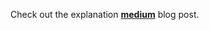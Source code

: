 Check out the explanation **[medium](https://medium.com/@mohit_gaikwad/review-u-net-convolutional-networks-for-biomedical-image-segmentation-e6048045310f)** blog post. 
